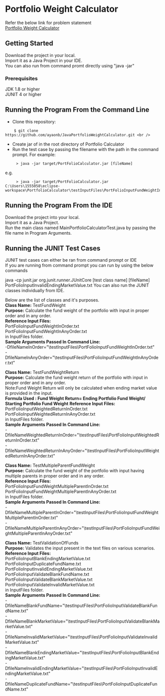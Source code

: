 # Portfolio Weight Calculator
Refer the below link for problem statement<br />
<a href="https://gist.github.com/rprabhat/3b8cc6e47a822d63b844e3d3d0d67ea7">Portfolio Weight Calculator</a><br />


## Getting Started

Download the project in your local.<br />
Import it as a Java Project in your IDE.<br />
You can also run from command promt directly using "java -jar"<br />

### Prerequisites

JDK 1.8 or higher <br />
JUNIT 4 or higher <br />

## Running the Program From the Command Line
* Clone this repository:<br />
```
    $ git clone https://github.com/ayaonb/JavaPortfolioWeightCalculator.git <br />
```
* Create jar of in the root directory of Portfolio Calculator <br />
* Run the test case by passing the filename with the path in the command prompt. For example: <br />
```
     > java -jar target/PortFolioCalculator.jar [fileName] 
```
e.g.
```
     > java -jar target/PortFolioCalculator.jar C:\Users\1555058\eclipse-workspace\PortfolioCalculator\testInputFiles\PortFolioInputFundWeightInOrder.txt
```

## Running the Program From the IDE
 Download the project into your local. <br />
 Import it as a Java Project. <br />
 Run the main class named MainPortfolioCalculatorTest.java by passing the file name in Program Arguments.<br />
 
 
 ## Running the JUNIT Test Cases
JUNIT test cases can either be ran from command prompt or IDE <br />
If you are running from command prompt you can run by using the below commands<br />

java -cp junit.jar org.junit.runner.JUnitCore [test class name] [fileName] <br />
PortFolioInputInvalidEndingMarketValue.txt
You can also run the JUNIT classes individually from IDE.<br />

Below are the list of classes and it's purposes.<br />
**Class Name:** TestFundWeight <br />
**Purpose:** Calculate the fund weight of the portfolio with input in proper order and in any order.<br />
**Reference Input Files:** <br /> PortFolioInputFundWeightInOrder.txt<br />PortFolioInputFundWeightInAnyOrder.txt<br />in InputFiles folder.<br />
**Sample Arguments Passed In Command Line:** <br /> -DfileNameInOrder="\testInputFiles\PortFolioInputFundWeightInOrder.txt"<br /> -DfileNameInAnyOrder="\testInputFiles\PortFolioInputFundWeightInAnyOrder.txt"<br />

**Class Name:** TestFundWeightReturn <br />
**Purpose:** Calculate the fund weight return of the portfolio with input in proper order and in any order. <br />
Note:Fund Weight Return will only be calculated when ending market value is provided in the input. <br />
**Formula Used : Fund Weight Return= Ending Portfolio Fund Weight/ Starting Portfolio Fund Weight**
**Reference Input Files:** <br /> PortFolioInputWeightedReturnInOrder.txt<br />PortFolioInputWeightedReturnInAnyOrder.txt <br /> in InputFiles folder.<br />
**Sample Arguments Passed In Command Line:** <br /> -DfileNameWeightedReturnInOrder="\testInputFiles\PortFolioInputWeightedReturnInOrder.txt"<br /> -DfileNameWeightedReturnInAnyOrder="\testInputFiles\PortFolioInputWeightedReturnInAnyOrder.txt"<br />

**Class Name:** TestMultipleParentFundWeight <br />
**Purpose:** Calculate the fund weight of the portfolio with input having multiple parents in proper order and in any order.<br />
**Reference Input Files:** <br /> PortFolioInputFundWeightMultipleParentInOrder.txt<br /> PortFolioInputFundWeightMultipleParentInAnyOrder.txt <br /> in InputFiles folder.<br />
**Sample Arguments Passed In Command Line:** <br /> -DfileNameMultipleParentInOrder="\testInputFiles\PortFolioInputFundWeightMultipleParentInOrder.txt"<br /> -DfileNameMultipleParentInAnyOrder="\testInputFiles\PortFolioInputFundWeightMultipleParentInAnyOrder.txt"<br />

**Class Name:** TestValidationOfFunds <br />
**Purpose:** Validates the input present in the text files on various scenarios.<br />
**Reference Input Files:**<br /> PortFolioInputBlankEndingMarketValue.txt<br />PortFolioInputDuplicateFundName.txt<br />PortFolioInputInvalidEndingMarketValue.txt<br />PortFolioInputValidateBlankFundName.txt<br />PortFolioInputValidateBlankMarketValue.txt<br />PortFolioInputValidateInvalidMarketValue.txt <br /> in InputFiles folder.<br />
**Sample Arguments Passed In Command Line:** <br /> -DfileNameBlankFundName="\testInputFiles\PortFolioInputValidateBlankFundName.txt"<br /> -DfileNameBlankMarketValue="\testInputFiles\PortFolioInputValidateBlankMarketValue.txt"<br /> -DfileNameInvalidMarketValue="\testInputFiles\PortFolioInputValidateInvalidMarketValue.txt"<br /> -DfileNameBlankEndingMarketValue="\testInputFiles\PortFolioInputBlankEndingMarketValue.txt"<br /> -DfileNameInvalidEndingMarketValue="\testInputFiles\PortFolioInputInvalidEndingMarketValue.txt"<br /> -DfileNameDuplicateFundName="\testInputFiles\PortFolioInputDuplicateFundName.txt"<br />

 
